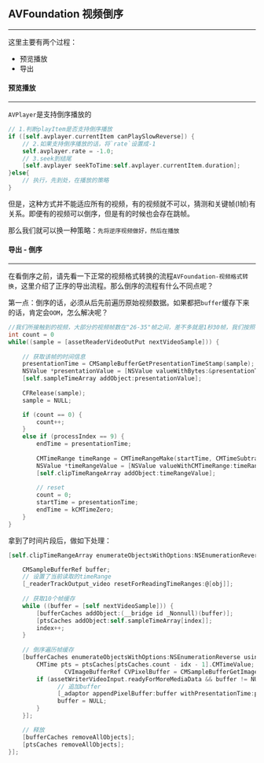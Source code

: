 ## AVFoundation 视频倒序

------

这里主要有两个过程：

- 预览播放
- 导出



#### 预览播放

--------

`AVPlayer`是支持倒序播放的

```objective-c
// 1.判断playItem是否支持倒序播放
if ([self.avplayer.currentItem canPlaySlowReverse]) {
    // 2.如果支持倒序播放的话，将`rate`设置成-1
    self.avplayer.rate = -1.0;
    // 3.seek到结尾
    [self.avplayer seekToTime:self.avplayer.currentItem.duration];
}else{
    // 执行，先到处，在播放的策略
}
```

但是，这种方式并不能适应所有的视频，有的视频就不可以，猜测和关键帧(I帧)有关系。即便有的视频可以倒序，但是有的时候也会存在跳帧。

那么我们就可以换一种策略：`先将逆序视频做好，然后在播放`



#### 导出 - 倒序

--------

在看倒序之前，请先看一下正常的视频格式转换的流程`AVFoundation-视频格式转换`，这里介绍了正序的导出流程。那么倒序的流程有什么不同点呢？

第一点：倒序的话，必须从后先前遍历原始视频数据。如果都把`buffer`缓存下来的话，肯定会`OOM`，怎么解决呢？

```objective-c
//我们所接触到的视频，大部分的视频帧数在"26-35"帧之间，差不多就是1秒30帧，我们按照每10帧创建一个TimeRange，这样的话，一分钟的视频就会有180个TimeRange，此时我们只缓存TimeRange和10个sample buffer。具体做法如下：
int count = 0
while((sample = [assetReaderVideoOutPut nextVideoSample])) {
  
    // 获取该帧的时间信息
    presentationTime = CMSampleBufferGetPresentationTimeStamp(sample);
    NSValue *presentationValue = [NSValue valueWithBytes:&presentationTime objCType:@encode(CMTime)];
    [self.sampleTimeArray addObject:presentationValue];
    
    CFRelease(sample);
    sample = NULL;

    if (count == 0) {
        count++;
    }
    else if (processIndex == 9) {
        endTime = presentationTime;
				
        CMTimeRange timeRange = CMTimeRangeMake(startTime, CMTimeSubtract(endTime, startTime));
        NSValue *timeRangeValue = [NSValue valueWithCMTimeRange:timeRange];
        [self.clipTimeRangeArray addObject:timeRangeValue];
        
        // reset
        count = 0;
        startTime = presentationTime;
        endTime = kCMTimeZero;
    } 
}
```

拿到了时间片段后，做如下处理：

```objective-c
[self.clipTimeRangeArray enumerateObjectsWithOptions:NSEnumerationReverse usingBlock:^(id  _Nonnull obj, NSUInteger idx, BOOL * _Nonnull stop) {

    CMSampleBufferRef buffer;
    // 设置了当前读取的timeRange
    [_readerTrackOutput_video resetForReadingTimeRanges:@[obj]];
    
    // 获取10个帧缓存
    while ((buffer = [self nextVideoSample])) {
        [bufferCaches addObject:(__bridge id _Nonnull)(buffer)];
        [ptsCaches addObject:self.sampleTimeArray[index]];
        index++;
    }
    
    // 倒序遍历帧缓存
    [bufferCaches enumerateObjectsWithOptions:NSEnumerationReverse usingBlock:^(id  _Nonnull obj, NSUInteger idx, BOOL * _Nonnull stop) {
        CMTime pts = ptsCaches[ptsCaches.count - idx - 1].CMTimeValue;
				CVImageBufferRef CVPixelBuffer = CMSampleBufferGetImageBuffer(buffer);
        if (assetWriterVideoInput.readyForMoreMediaData && buffer != NULL) {
              // 追加buffer
              [_adaptor appendPixelBuffer:buffer withPresentationTime:pts];
              buffer = NULL;
        }
    }];

    // 释放
    [bufferCaches removeAllObjects];
    [ptsCaches removeAllObjects];
}];
```











